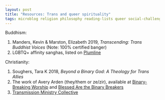```yaml
---
layout: post
title: "Resources: Trans and queer spirituality"
tags: microblog religion philosophy reading-lists queer social-challenges
---
```

Buddhism:
1. Manders, Kevin & Marston, Elizabeth 2019, *Transcending: Trans Buddhist Voices* (Note: 100% certified banger)
2. LGBTQ+ affinity sanghas, listed on [Plumline](https://www.plumline.org/)

Christianity:
1. Soughers, Tara K 2018, *Beyond a Binary God: A Theology for Trans Allies*
2. The work of Avery Arden (they/them or ze/zir), available at [Binary-Breaking Worship](https://binarybreakingworship.com/) and [Blessed Are the Binary Breakers](https://www.blessedarethebinarybreakers.com/)
3. [Transmission Ministry Collective](https://transmissionministry.com/)
